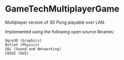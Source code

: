 # GameTechMultiplayerGame
  Multiplayer version of 3D Pong playable over LAN.

  Implemented using the following open source libraries:

    Ogre3D (Graphics)
    Bullet (Physics)
    SDL (Sound and Networking)
    CEGUI (GUI)
